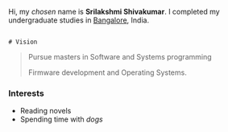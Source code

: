
Hi, my *chosen* name is **Srilakshmi Shivakumar**. I completed my undergraduate studies in <span style="color:blue">[Bangalore](https://en.wikipedia.org/wiki/Bangalore)</span>, India.

~~~~

# Vision

~~~~
> Pursue masters in Software and Systems programming
>
> Firmware development and Operating Systems.
>


### Interests
  - Reading novels
  - Spending time with *dogs*
  
